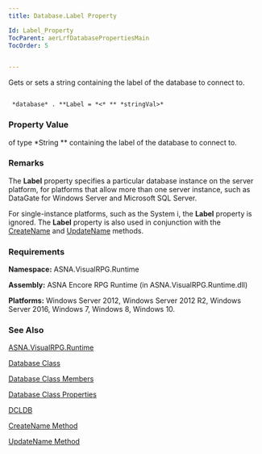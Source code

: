 ```yaml
---
title: Database.Label Property

Id: Label_Property
TocParent: aerLrfDatabasePropertiesMain
TocOrder: 5


---
```


Gets or sets a string containing the label of the database to connect to.

```

 *database* . **Label = *<* ** *stringVal>*  
```

### Property Value
*<stringVal>* of type *String ** containing the label of the database to connect to. 

### Remarks
The **Label** property specifies a particular database instance on the server platform, for platforms that allow more than one server instance, such as DataGate for Windows Server and Microsoft SQL Server. 

For single-instance platforms, such as the System i, the **Label** property is ignored. The **Label** property is also used in conjunction with the [CreateName](CreateName_Method.html) and [UpdateName](UpdateName_Method.html) methods. 

### Requirements
**Namespace:** ASNA.VisualRPG.Runtime 

**Assembly:** ASNA Encore RPG Runtime (in ASNA.VisualRPG.Runtime.dll) 

**Platforms:** Windows Server 2012, Windows Server 2012 R2, Windows Server 2016, Windows 7, Windows 8, Windows 10. 

### See Also
[ASNA.VisualRPG.Runtime](aerLrfRuntimeNamespace.html)

[Database Class](Date_Formats.html)

[Database Class Members](aerLrfDatabasePropertiesMain.html)

[Database Class Properties](aerLrfDatabasePropertiesMain.html)

[DCLDB](DCLDB.html)

[CreateName Method](CreateName_Method.html)

[UpdateName Method](UpdateName_Method.html) 

